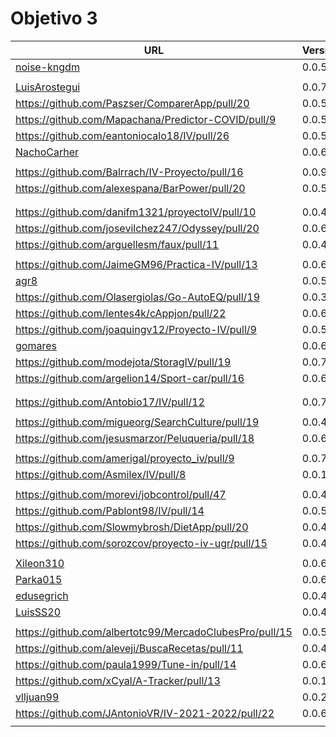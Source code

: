 # Objetivo 3


| URL                                                                 | Versión | Alcanzado |
|---------------------------------------------------------------------|---------|-----------|
| [noise-kngdm](https://github.com/noise-kngdm/music-matcher/pull/14) | 0.0.5   | ✓         |
| <!-- Enlace de Esturillo98 -->                                      |         |           |
| [LuisArostegui](https://github.com/LuisArostegui/MyWallet/pull/12)  | 0.0.7   | ✓         |
| https://github.com/Paszser/ComparerApp/pull/20                      | 0.0.5   | ✓         |
| https://github.com/Mapachana/Predictor-COVID/pull/9                 | 0.0.5   | ✓         |
| https://github.com/eantoniocalo18/IV/pull/26                        | 0.0.5   | ✓         |
| [NachoCarher](https://github.com/NachoCarher/MyHams/pull/22)        | 0.0.6   |           |
| <!-- Enlace de C L A -->                                            |         |           |
| https://github.com/Balrrach/IV-Proyecto/pull/16                     | 0.0.9   | ✓         |
| https://github.com/alexespana/BarPower/pull/20                      | 0.0.5   | ✓         |
| <!-- Enlace de Javierexmar -->                                      |         |           |
| <!-- Enlace de MarinoFajardo -->                                    |         |           |
| https://github.com/danifm1321/proyectoIV/pull/10                    | 0.0.4   | ✓         |
| https://github.com/josevilchez247/Odyssey/pull/20                   | 0.0.6   | ✗         |
| https://github.com/arguellesm/faux/pull/11                          | 0.0.4   | ✓         |
| <!-- Enlace de DFolchA -->                                          |         |           |
| https://github.com/JaimeGM96/Practica-IV/pull/13                    | 0.0.6   | ✓         |
| [agr8](https://github.com/agr8/Planner-IV/pull/21)                  | 0.0.5   | ✓         |
| https://github.com/Olasergiolas/Go-AutoEQ/pull/19                   | 0.0.3   | ✓         |
| https://github.com/lentes4k/cAppjon/pull/22                         | 0.0.6   | ✓         |
| https://github.com/joaquingv12/Proyecto-IV/pull/9                   | 0.0.5   | ✓         |
| [gomares](https://github.com/gomares/Proyecto_IV/pull/19)           | 0.0.6   | ✓         |
| https://github.com/modejota/StoragIV/pull/19                        | 0.0.7   | ✓         |
| https://github.com/argelion14/Sport-car/pull/16                     | 0.0.6   | ✗         |
| <!-- Enlace de juanmihdz -->                                        |         |           |
| <!-- Enlace de venrra -->                                           |         |           |
| https://github.com/Antobio17/IV/pull/12                             | 0.0.7   | ✓         |
| <!-- Enlace de manujurado1 -->                                      |         |           |
| https://github.com/migueorg/SearchCulture/pull/19                   | 0.0.4   | ✓         |
| https://github.com/jesusmarzor/Peluqueria/pull/18                   | 0.0.6   | ✓         |
| <!-- Enlace de francisco3207 -->                                    |         |           |
| https://github.com/amerigal/proyecto_iv/pull/9                      | 0.0.7   | ✓         |
| https://github.com/Asmilex/IV/pull/8                                | 0.0.10  | ✓         |
| <!-- Enlace de ismaelmontesinos -->                                 |         |           |
| https://github.com/morevi/jobcontrol/pull/47                        | 0.0.4   | ✓         |
| https://github.com/Pablont98/IV/pull/14                             | 0.0.5   | ✓         |
| https://github.com/Slowmybrosh/DietApp/pull/20                      | 0.0.4   | ✓         |
| https://github.com/sorozcov/proyecto-iv-ugr/pull/15                 | 0.0.4   | ✓         |
| <!-- Enlace de jlortega00 -->                                       |         |           |
| [Xileon310](https://github.com/Xileon310/IV-Project/pull/26)        | 0.0.6   | ✓         |
| [Parka015](https://github.com/Parka015/SerieMotion-IV/pull/9)       | 0.0.6   | ✓         |
| [edusegrich](https://github.com/edusegrich/OpoTests/pull/30)        | 0.0.4   | ✓         |
| [LuisSS20](https://github.com/LuisSS20/DontWait/pull/9)             | 0.0.4   | ✓         |
| <!-- Enlace de juanfran00 -->                                       |         |           |
| https://github.com/albertotc99/MercadoClubesPro/pull/15             | 0.0.5   | ✓         |
| https://github.com/aleveji/BuscaRecetas/pull/11                     | 0.0.4   | ✓         |
| https://github.com/paula1999/Tune-in/pull/14                        | 0.0.6   | ✓         |
| https://github.com/xCyal/A-Tracker/pull/13                          | 0.0.1   | ✗         |
| [vlljuan99](https://github.com/vlljuan99/gasolinapp/pull/21)        | 0.0.2   | ✓         |
| https://github.com/JAntonioVR/IV-2021-2022/pull/22                  | 0.0.6   | ✓         |
| <!-- Enlace de pablozafra97 -->                                     |         |           |
